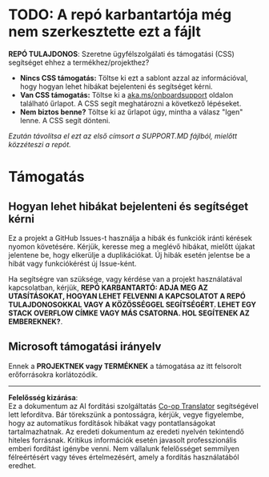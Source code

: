 <!--
CO_OP_TRANSLATOR_METADATA:
{
  "original_hash": "b7244261ee19497082edf33bcce64717",
  "translation_date": "2025-09-10T05:42:59+00:00",
  "source_file": "SUPPORT.md",
  "language_code": "hu"
}
-->
# TODO: A repó karbantartója még nem szerkesztette ezt a fájlt

**REPÓ TULAJDONOS**: Szeretne ügyfélszolgálati és támogatási (CSS) segítséget ehhez a termékhez/projekthez?

- **Nincs CSS támogatás:** Töltse ki ezt a sablont azzal az információval, hogy hogyan lehet hibákat bejelenteni és segítséget kérni.
- **Van CSS támogatás:** Töltse ki a [aka.ms/onboardsupport](https://aka.ms/onboardsupport) oldalon található űrlapot. A CSS segít meghatározni a következő lépéseket.
- **Nem biztos benne?** Töltse ki az űrlapot úgy, mintha a válasz "Igen" lenne. A CSS segít dönteni.

*Ezután távolítsa el ezt az első címsort a SUPPORT.MD fájlból, mielőtt közzéteszi a repót.*

# Támogatás

## Hogyan lehet hibákat bejelenteni és segítséget kérni  

Ez a projekt a GitHub Issues-t használja a hibák és funkciók iránti kérések nyomon követésére. Kérjük, keresse meg a meglévő hibákat, mielőtt újakat jelentene be, hogy elkerülje a duplikációkat. Új hibák esetén jelentse be a hibát vagy funkciókérést új Issue-ként.

Ha segítségre van szüksége, vagy kérdése van a projekt használatával kapcsolatban, kérjük, **REPÓ KARBANTARTÓ: ADJA MEG AZ UTASÍTÁSOKAT, HOGYAN LEHET FELVENNI A KAPCSOLATOT A REPÓ TULAJDONOSOKKAL VAGY A KÖZÖSSÉGGEL SEGÍTSÉGÉRT. LEHET EGY STACK OVERFLOW CÍMKE VAGY MÁS CSATORNA. HOL SEGÍTENEK AZ EMBEREKNEK?**.

## Microsoft támogatási irányelv  

Ennek a **PROJEKTNEK vagy TERMÉKNEK** a támogatása az itt felsorolt erőforrásokra korlátozódik.

---

**Felelősség kizárása**:  
Ez a dokumentum az AI fordítási szolgáltatás [Co-op Translator](https://github.com/Azure/co-op-translator) segítségével lett lefordítva. Bár törekszünk a pontosságra, kérjük, vegye figyelembe, hogy az automatikus fordítások hibákat vagy pontatlanságokat tartalmazhatnak. Az eredeti dokumentum az eredeti nyelvén tekintendő hiteles forrásnak. Kritikus információk esetén javasolt professzionális emberi fordítást igénybe venni. Nem vállalunk felelősséget semmilyen félreértésért vagy téves értelmezésért, amely a fordítás használatából eredhet.